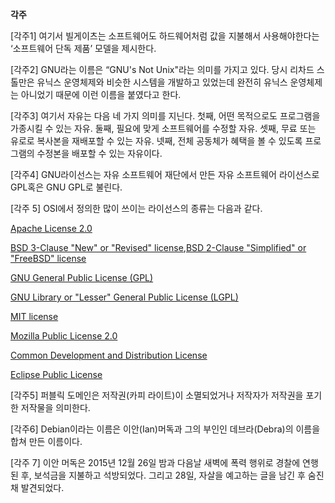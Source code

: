 **각주**

\[각주1\] 여기서 빌게이츠는 소프트웨어도 하드웨어처럼 값을 지불해서 사용해야한다는 ‘소프트웨어 단독 제품’ 모델을 제시한다.

\[각주2\] GNU라는 이름은 “GNU's Not Unix"라는 의미를 가지고 있다. 당시 리차드 스톨만은 유닉스 운영체제와 비슷한 시스템을 개발하고 있었는데 완전히 유닉스 운영체제는 아니었기 때문에 이런 이름을 붙였다고 한다.

\[각주3\] 여기서 자유는 다음 네 가지 의미를 지닌다. 첫째, 어떤 목적으로도 프로그램을 가종시킬 수 있는 자유. 둘째, 필요에 맞게 소프트웨어를 수정할 자유. 셋째, 무료 또는 유로로 복사본을 재배포할 수 있는 자유. 넷째, 전체 공동체가 혜택을 볼 수 있도록 프로그램의 수정본을 배포할 수 있는 자유이다.

\[각주4\] GNU라이선스는 자유 소프트웨어 재단에서 만든 자유 소프트웨어 라이선스로 GPL혹은 GNU GPL로 불린다.

\[각주 5\] OSI에서 정의한 많이 쓰이는 라이선스의 종류는 다음과 같다.

[Apache License 2.0](https://opensource.org/licenses/Apache-2.0)

[BSD 3-Clause "New" or "Revised" license](https://opensource.org/licenses/BSD-3-Clause),[BSD 2-Clause "Simplified" or "FreeBSD" license](https://opensource.org/licenses/BSD-2-Clause)

[GNU General Public License \(GPL\)](https://opensource.org/licenses/gpl-license)

[GNU Library or "Lesser" General Public License \(LGPL\)](https://opensource.org/licenses/lgpl-license)

[MIT license](https://opensource.org/licenses/MIT)

[Mozilla Public License 2.0](https://opensource.org/licenses/MPL-2.0)

[Common Development and Distribution License](https://opensource.org/licenses/CDDL-1.0)

[Eclipse Public License](https://opensource.org/licenses/EPL-1.0)

\[각주5\] 퍼블릭 도메인은 저작권\(카피 라이트\)이 소멸되었거나 저작자가 저작권을 포기한 저작물을 의미한다.

\[각주6\] Debian이라는 이름은 이안\(Ian\)머독과 그의 부인인 데브라\(Debra\)의 이름을 합쳐 만든 이름이다.

\[각주 7\] 이안 머독은 2015년 12월 26일 밤과 다음날 새벽에 폭력 행위로 경찰에 연행된 후, 보석금을 지불하고 석방되었다. 그리고 28일, 자살을 예고하는 글을 남긴 후 숨진 채 발견되었다.



